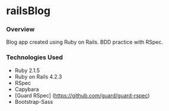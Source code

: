# railsBlog

### Overview
Blog app created using Ruby on Rails. 
BDD practice with RSpec.

### Technologies Used

* Ruby 2.1.5
* Ruby on Rails 4.2.3
* RSpec
* Capybara
* [Guard RSpec] (https://github.com/guard/guard-rspec)
* Bootstrap-Sass



